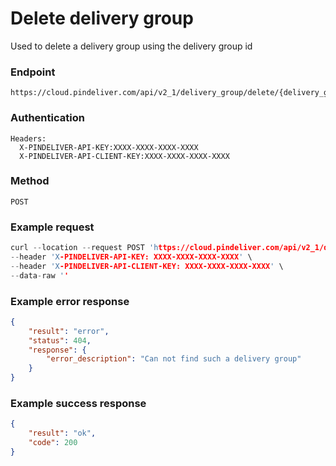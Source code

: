 # Delete delivery group

Used to delete a delivery group using the delivery group id

### Endpoint
```
https://cloud.pindeliver.com/api/v2_1/delivery_group/delete/{delivery_group_id}
```

### Authentication
```
Headers:
  X-PINDELIVER-API-KEY:XXXX-XXXX-XXXX-XXXX
  X-PINDELIVER-API-CLIENT-KEY:XXXX-XXXX-XXXX-XXXX
```

### Method
```
POST
```

### Example request
```C
curl --location --request POST 'https://cloud.pindeliver.com/api/v2_1/delivery_group/delete/{delivery_group_id}' \
--header 'X-PINDELIVER-API-KEY: XXXX-XXXX-XXXX-XXXX' \
--header 'X-PINDELIVER-API-CLIENT-KEY: XXXX-XXXX-XXXX-XXXX' \
--data-raw ''
```

### Example error response
```JSON
{
    "result": "error",
    "status": 404,
    "response": {
        "error_description": "Can not find such a delivery group"
    }
}
```

### Example success response
```JSON
{
    "result": "ok",
    "code": 200
}
```
